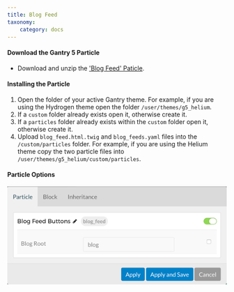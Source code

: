 ```yaml
---
title: Blog Feed
taxonomy:
    category: docs
---
```


#### Download the Gantry 5 Particle
* Download and unzip the ['Blog Feed' Paticle](https://github.com/hibbitts-design/grav-gantry5-particle-blog-feed/archive/master.zip).

#### Installing the Particle

1. Open the folder of your active Gantry theme. For example, if you are using the Hydrogen theme open the folder `/user/themes/g5_helium`.
2. If a `custom` folder already exists open it, otherwise create it.
3. If a `particles` folder already exists within the `custom` folder open it, otherwise create it.
4. Upload `blog_feed.html.twig` and `blog_feeds.yaml` files into the `/custom/particles` folder. For example, if you are using the Helium theme copy the two particle files into `/user/themes/g5_helium/custom/particles`.

#### Particle Options
!['Blog Feed' options](https://github.com/paulhibbitts/github-repo-images/blob/master/blog-feed-options.png?raw=true)
